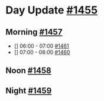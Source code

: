 # Day Update [#1455](https://github.com/sentrei/sentrei/issues/1455)

## Morning [#1457](https://github.com/sentrei/sentrei/issues/1457)

- [] 06:00 - 07:00 [#1461](https://github.com/sentrei/sentrei/issues/1461)
- [] 07:00 - 08:00 [#1460](https://github.com/sentrei/sentrei/issues/1460)

## Noon [#1458](https://github.com/sentrei/sentrei/issues/1458)

## Night [#1459](https://github.com/sentrei/sentrei/issues/1459)
